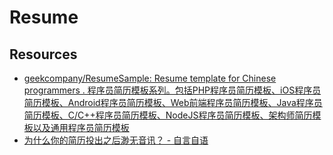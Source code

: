 # Resume

## Resources

- [geekcompany/ResumeSample: Resume template for Chinese programmers . 程序员简历模板系列。包括PHP程序员简历模板、iOS程序员简历模板、Android程序员简历模板、Web前端程序员简历模板、Java程序员简历模板、C/C++程序员简历模板、NodeJS程序员简历模板、架构师简历模板以及通用程序员简历模板](https://github.com/geekcompany/ResumeSample)
- [为什么你的简历投出之后渺无音讯？ - 自言自语](http://liubin.org/blog/2016/03/29/engineers-resume/)
